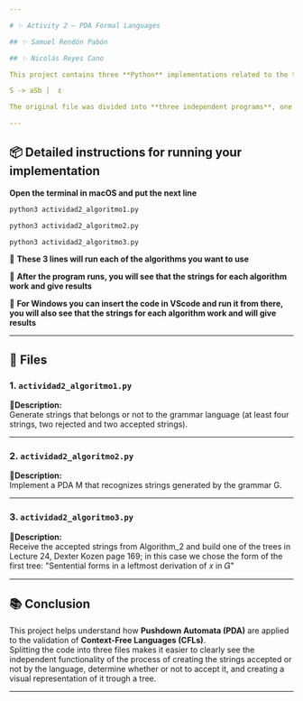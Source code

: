 ```yaml
---

# ✨ Activity 2 – PDA Formal Languages

## ✨ Samuel Rendón Pabón

## ✨ Nicolás Reyes Cano

This project contains three **Python** implementations related to the topic of **Languages Formal and Pushdown Automata (PDA)** following the context free gammar G

S -> aSb |  ε

The original file was divided into **three independent programs**, one for each algorithm, in order to run and analyze them separately.  

---
```


## 📦 Detailed instructions for running your implementation

**Open the terminal in macOS and put the next line**
```bash
python3 actividad2_algoritmo1.py
```
```bash
python3 actividad2_algoritmo2.py
```
```bash
python3 actividad2_algoritmo3.py
```
🚀 **These 3 lines will run each of the algorithms you want to use**

🚀 **After the program runs, you will see that the strings for each algorithm work and give results**

🚀 **For Windows you can insert the code in VScode and run it from there, you will also see that the strings for each algorithm work and will give results**

---

## 📂 Files  

### 1. `actividad2_algoritmo1.py`  
📘**Description:**  
Generate strings that belongs or not to the grammar language (at
least four strings, two rejected and two accepted strings).  

---

### 2. `actividad2_algoritmo2.py`  
📘**Description:**  
Implement a PDA M that recognizes strings generated by the
grammar G. 

---

### 3. `actividad2_algoritmo3.py`  
📘**Description:**  
Receive the accepted strings from Algorithm_2 and build one of
the trees in Lecture 24, Dexter Kozen page 169; in this case we chose the form of the first tree:
"Sentential forms in a leftmost derivation of 𝑥 in 𝐺" 

---

## 📚 Conclusion  
This project helps understand how **Pushdown Automata (PDA)** are applied to the validation of **Context-Free Languages (CFLs)**.  
Splitting the code into three files makes it easier to clearly see the independent functionality of the process of creating the strings accepted or not by the language, determine whether or not to accept it, and creating a visual representation of it trough a tree.  

---
